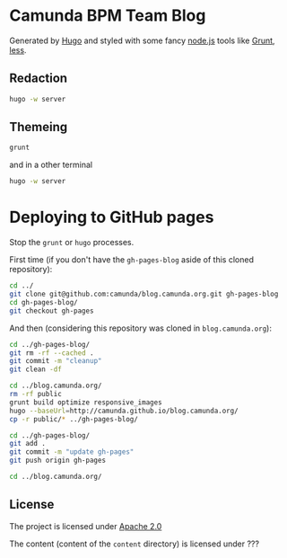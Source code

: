 # Camunda BPM Team Blog

Generated by [Hugo][hugo] and styled with some fancy [node.js][nodejs] tools like [Grunt][grunt], [less][less].

## Redaction

```sh
hugo -w server
```

## Themeing

```sh
grunt
```

and in a other terminal

```sh
hugo -w server
```

# Deploying to GitHub pages

Stop the `grunt` or `hugo` processes.

First time (if you don't have the `gh-pages-blog` aside of this cloned repository):

```sh
cd ../
git clone git@github.com:camunda/blog.camunda.org.git gh-pages-blog
cd gh-pages-blog/
git checkout gh-pages
```

And then (considering this repository was cloned in `blog.camunda.org`):

```sh
cd ../gh-pages-blog/
git rm -rf --cached .
git commit -m "cleanup"
git clean -df

cd ../blog.camunda.org/
rm -rf public
grunt build optimize responsive_images
hugo --baseUrl=http://camunda.github.io/blog.camunda.org/
cp -r public/* ../gh-pages-blog/

cd ../gh-pages-blog/
git add .
git commit -m "update gh-pages"
git push origin gh-pages

cd ../blog.camunda.org/
```


## License

The project is licensed under [Apache 2.0](./LICENSE)

The content (content of the `content` directory) is licensed under ???


[hugo]: http://gohugo.io
[nodejs]: http://nodejs.org
[grunt]: http://gruntjs.org
[less]: http://lesscss.org